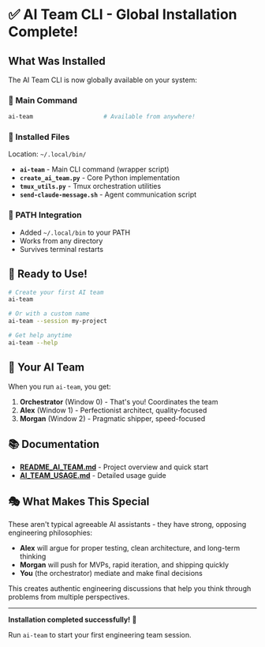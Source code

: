 # ✅ AI Team CLI - Global Installation Complete!

## What Was Installed

The AI Team CLI is now globally available on your system:

### 🎯 Main Command
```bash
ai-team                    # Available from anywhere!
```

### 📁 Installed Files
Location: `~/.local/bin/`

- **`ai-team`** - Main CLI command (wrapper script)
- **`create_ai_team.py`** - Core Python implementation
- **`tmux_utils.py`** - Tmux orchestration utilities
- **`send-claude-message.sh`** - Agent communication script

### 🔗 PATH Integration
- Added `~/.local/bin` to your PATH
- Works from any directory
- Survives terminal restarts

## 🚀 Ready to Use!

```bash
# Create your first AI team
ai-team

# Or with a custom name
ai-team --session my-project

# Get help anytime
ai-team --help
```

## 🤖 Your AI Team

When you run `ai-team`, you get:

1. **Orchestrator** (Window 0) - That's you! Coordinates the team
2. **Alex** (Window 1) - Perfectionist architect, quality-focused
3. **Morgan** (Window 2) - Pragmatic shipper, speed-focused

## 📚 Documentation

- **[README_AI_TEAM.md](README_AI_TEAM.md)** - Project overview and quick start
- **[AI_TEAM_USAGE.md](AI_TEAM_USAGE.md)** - Detailed usage guide

## 🎭 What Makes This Special

These aren't typical agreeable AI assistants - they have strong, opposing engineering philosophies:

- **Alex** will argue for proper testing, clean architecture, and long-term thinking
- **Morgan** will push for MVPs, rapid iteration, and shipping quickly
- **You** (the orchestrator) mediate and make final decisions

This creates authentic engineering discussions that help you think through problems from multiple perspectives.

---

**Installation completed successfully!** 🎉

Run `ai-team` to start your first engineering team session.
